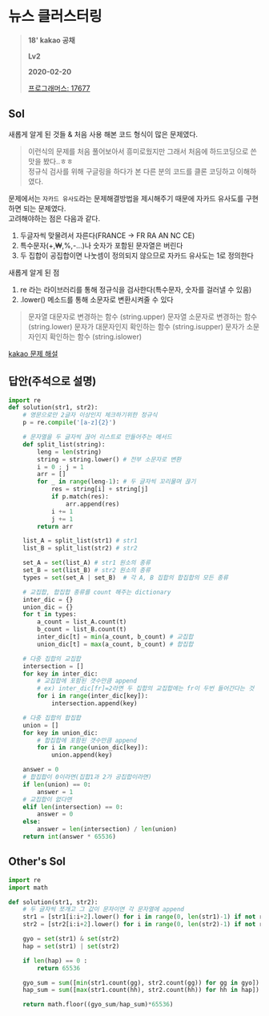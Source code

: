 # 뉴스 클러스터링
> **18' kakao 공채**
>
> **Lv2**
>
> **2020-02-20**
>
> [프로그래머스: 17677](https://programmers.co.kr/learn/courses/30/lessons/17677)


## Sol

새롭게 알게 된 것들 & 처음 사용 해본 코드 형식이 많은 문제였다.  
> 이런식의 문제를 처음 풀어보아서 흥미로웠지만 그래서 처음에 하드코딩으로 쓴 맛을 봤다..ㅎㅎ  
> 정규식 검사를 위해 구글링을 하다가 본 다른 분의 코드를 클론 코딩하고 이해하였다.


문제에서는 `자카드 유사도`라는 문제해결방법을 제시해주기 때문에 자카드 유사도를 구현하면 되는 문제였다.  
고려해야하는 점은 다음과 같다.  
 
 1. 두글자씩 맞물려서 자른다(FRANCE -> FR RA AN NC CE)
 2. 특수문자(+,₩,%,-...)나 숫자가 포함된 문자열은 버린다
 3. 두 집합이 공집합이면 나눗셈이 정의되지 않으므로 자카드 유사도는 1로 정의한다


새롭게 알게 된 점  
 1. re 라는 라이브러리를 통해 정규식을 검사한다(특수문자, 숫자를 걸러낼 수 있음)
 2. .lower() 메소드를 통해 소문자로 변환시켜줄 수 있다
> 문자열 대문자로 변경하는 함수 (string.upper)
> 문자열 소문자로 변경하는 함수 (string.lower)
> 문자가 대문자인지 확인하는 함수 (string.isupper)
> 문자가 소문자인지 확인하는 함수 (string.islower)

[kakao 문제 해설](https://tech.kakao.com/2017/09/27/kakao-blind-recruitment-round-1/)


## 답안(주석으로 설명)
```python
import re
def solution(str1, str2):
    # 영문으로만 2글자 이상인지 체크하기위한 정규식
    p = re.compile('[a-z]{2}')

    # 문자열을 두 글자씩 끊어 리스트로 만들어주는 메서드
    def split_list(string):
        leng = len(string)
        string = string.lower() # 전부 소문자로 변환
        i = 0 ; j = 1
        arr = []
        for _ in range(leng-1): # 두 글자씩 꼬리물며 끊기
            res = string[i] + string[j]
            if p.match(res):
                arr.append(res)
            i += 1
            j += 1
        return arr

    list_A = split_list(str1) # str1
    list_B = split_list(str2) # str2

    set_A = set(list_A) # str1 원소의 종류
    set_B = set(list_B) # str2 원소의 종류
    types = set(set_A | set_B)  # 각 A, B 집합의 합집합의 모든 종류

    # 교집합, 합집합 종류를 count 해주는 dictionary
    inter_dic = {}
    union_dic = {}
    for t in types:
        a_count = list_A.count(t)
        b_count = list_B.count(t)
        inter_dic[t] = min(a_count, b_count) # 교집합
        union_dic[t] = max(a_count, b_count) # 합집합

    # 다중 집합의 교집합
    intersection = []
    for key in inter_dic:
        # 교집합에 포함된 갯수만큼 append
        # ex) inter_dic[fr]=2라면 두 집합의 교집합에는 fr이 두번 들어간다는 것
        for i in range(inter_dic[key]):
            intersection.append(key)

    # 다중 집합의 합집합
    union = []
    for key in union_dic:
        # 합집합에 포함된 갯수만큼 append
        for i in range(union_dic[key]):
            union.append(key)  

    answer = 0
    # 합집합이 0이라면(집합1과 2가 공집합이라면)
    if len(union) == 0:
        answer = 1
    # 교집합이 없다면
    elif len(intersection) == 0:
        answer = 0
    else:
        answer = len(intersection) / len(union)
    return int(answer * 65536)
```


## Other's Sol
```python
import re
import math

def solution(str1, str2):
    # 두 글자씩 쪼개고 그 값이 문자이면 각 문자열에 append
    str1 = [str1[i:i+2].lower() for i in range(0, len(str1)-1) if not re.findall('[^a-zA-Z]+', str1[i:i+2])]
    str2 = [str2[i:i+2].lower() for i in range(0, len(str2)-1) if not re.findall('[^a-zA-Z]+', str2[i:i+2])]

    gyo = set(str1) & set(str2)
    hap = set(str1) | set(str2)

    if len(hap) == 0 :
        return 65536

    gyo_sum = sum([min(str1.count(gg), str2.count(gg)) for gg in gyo])
    hap_sum = sum([max(str1.count(hh), str2.count(hh)) for hh in hap])

    return math.floor((gyo_sum/hap_sum)*65536)
```